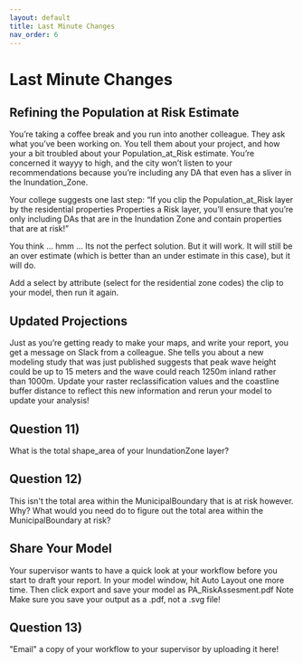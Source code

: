 ```yaml
---
layout: default
title: Last Minute Changes
nav_order: 6
---
```


# Last Minute Changes

## Refining the Population at Risk Estimate
You’re taking a coffee break and you run into another colleague. They ask what you’ve been working on. You tell them about your project, and how your a bit troubled about your Population_at_Risk estimate. You’re concerned it wayyy to high, and the city won’t listen to your recommendations because you’re including any DA that even has a sliver in the Inundation_Zone.

Your college suggests one last step: “If you clip the Population_at_Risk layer by the residential properties Properties a Risk layer, you’ll ensure that you’re only including DAs that are in the Inundation Zone and contain properties that are at risk!”

You think … hmm … Its not the perfect solution. But it will work. It will still be an over estimate (which is better than an under estimate in this case), but it will do.

Add a select by attribute (select for the residential zone codes) the clip to your model, then run it again.

## Updated Projections
Just as you’re getting ready to make your maps, and write your report, you get a message on Slack from a colleague.  She tells you about a new modeling study that was just published suggests that peak wave height could be up to 15 meters and the wave could reach 1250m inland rather than 1000m.  Update your raster reclassification values and the coastline buffer distance to reflect this new information and rerun your model to update your analysis!

## Question 11)
What is the total shape_area of your InundationZone layer?
<!-- 12,602,728.8 -->

## Question 12)
This isn't the total area within the MunicipalBoundary that is at risk however.  Why?  What would you need do to figure out the total area within the MunicipalBoundary at risk?

## Share Your Model

Your supervisor wants to have a quick look at your workflow before you start to draft your report.  In your model window, hit Auto Layout one more time.  Then click export and save your model as PA_RiskAssesment.pdf  Note Make sure you save your output as a .pdf, not a .svg file!

## Question 13)
"Email" a copy of your workflow to your supervisor by uploading it here!
